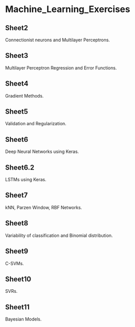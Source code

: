 # Machine_Learning_Exercises

## Sheet2
Connectionist neurons and Multilayer Perceptrons.

## Sheet3
Multilayer Perceptron Regression and Error Functions.

## Sheet4
Gradient Methods.

## Sheet5
Validation and Regularization.

## Sheet6
Deep Neural Networks using Keras.

## Sheet6.2
LSTMs using Keras.

## Sheet7
kNN, Parzen Window, RBF Networks.

## Sheet8
Variability of classification and Binomial distribution.

## Sheet9
C-SVMs.

## Sheet10
SVRs.

## Sheet11
Bayesian Models.
